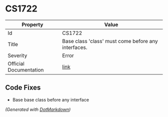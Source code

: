 # CS1722

| Property               | Value                                                             |
| ---------------------- | ----------------------------------------------------------------- |
| Id                     | CS1722                                                            |
| Title                  | Base class 'class' must come before any interfaces\.              |
| Severity               | Error                                                             |
| Official Documentation | [link](http://docs.microsoft.com/en-us/dotnet/csharp/misc/cs1722) |

## Code Fixes

* Base base class before any interface

*\(Generated with [DotMarkdown](http://github.com/JosefPihrt/DotMarkdown)\)*